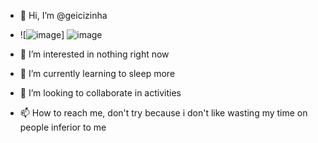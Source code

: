 - 👋 Hi, I’m @geicizinha
- ![![image](https://github.com/user-attachments/assets/a74ef916-6f17-4dfc-a7db-df2a24264c2d)]
![image](https://github.com/user-attachments/assets/59d4047f-8326-481b-a327-c657d8a85701)

- 👀 I’m interested in nothing right now
- 🌱 I’m currently learning to sleep more
- 💞️ I’m looking to collaborate in activities
- 📫 How to reach me, don't try because i don't like wasting my time on people inferior to me

<!---
geicizinha/geicizinha is a ✨ special ✨ repository because its `README.md` (this file) appears on your GitHub profile.
You can click the Preview link to take a look at your changes.
--->
